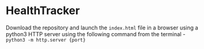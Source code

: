 # HealthTracker

Download the repository and launch the `index.html` file in a browser using a python3 HTTP server using the following command from the terminal - `python3 -m http.server {port}`
